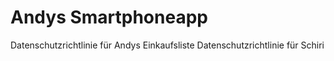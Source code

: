 # Andys Smartphoneapp
Datenschutzrichtlinie für Andys Einkaufsliste
Datenschutzrichtlinie für Schiri
